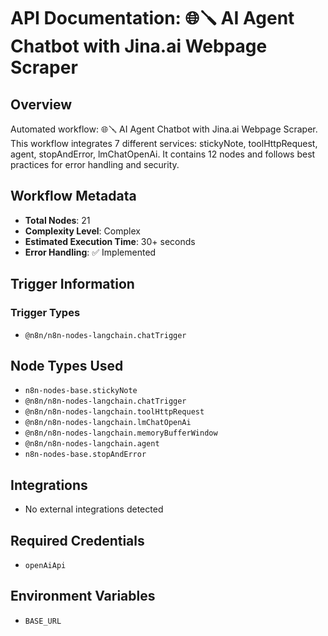 # API Documentation: 🌐🪛 AI Agent Chatbot with Jina.ai Webpage Scraper

## Overview
Automated workflow: 🌐🪛 AI Agent Chatbot with Jina.ai Webpage Scraper. This workflow integrates 7 different services: stickyNote, toolHttpRequest, agent, stopAndError, lmChatOpenAi. It contains 12 nodes and follows best practices for error handling and security.

## Workflow Metadata
- **Total Nodes**: 21
- **Complexity Level**: Complex
- **Estimated Execution Time**: 30+ seconds
- **Error Handling**: ✅ Implemented

## Trigger Information
### Trigger Types
- `@n8n/n8n-nodes-langchain.chatTrigger`

## Node Types Used
- `n8n-nodes-base.stickyNote`
- `@n8n/n8n-nodes-langchain.chatTrigger`
- `@n8n/n8n-nodes-langchain.toolHttpRequest`
- `@n8n/n8n-nodes-langchain.lmChatOpenAi`
- `@n8n/n8n-nodes-langchain.memoryBufferWindow`
- `@n8n/n8n-nodes-langchain.agent`
- `n8n-nodes-base.stopAndError`

## Integrations
- No external integrations detected

## Required Credentials
- `openAiApi`

## Environment Variables
- `BASE_URL`
